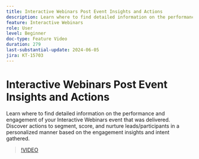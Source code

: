 ```yaml
---
title: Interactive Webinars Post Event Insights and Actions
description: Learn where to find detailed information on the performance and engagement of your Interactive Webinars event.
feature: Interactive Webinars
role: User
level: Beginner
doc-type: Feature Video
duration: 279
last-substantial-update: 2024-06-05
jira: KT-15703
---
```


# Interactive Webinars Post Event Insights and Actions

Learn where to find detailed information on the performance and engagement of your Interactive Webinars event that was delivered. Discover actions to segment, score, and nurture leads/participants in a personalized manner based on the engagement insights and intent gathered.

>[!VIDEO](https://video.tv.adobe.com/v/3429641/?learn=on)
